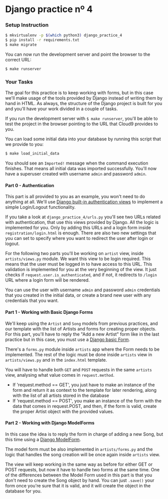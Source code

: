 # Django practice nº 4

### Setup Instruction

```bash
$ mkvirtualenv -p $(which python3) django_practice_4
$ pip install -r requirements.txt
$ make migrate
```

You can now run the development server and point the browser to the correct URL:

```bash
$ make runserver
```


### Your Tasks

The goal for this practice is to keep working with forms, but in this case we'll make usage of the tools provided by Django instead of writing them by hand in HTML. As always, the structure of the Django project is built for you and you'll have your work divided in a couple of tasks.

If you run the development server with `$ make runserver`, you'll be able to test the project in the browser pointing to the URL that Cloud9 provides to you.

You can load some initial data into your database by running this script that we provide to you:

```bash
$ make load_initial_data
```

You should see an `Imported!` message when the command execution finishes. That means all initial data was imported successfully. You'll now have a superuser created with username `admin` and password `admin`.


#### Part 0 - Authentication

This part is all provided to you as an example, you won't need to do anything at all. We'll use [Django built-in authentication views](https://docs.djangoproject.com/en/2.0/topics/auth/default/#module-django.contrib.auth.views) to implement a simple Login/Logout functionality.

If you take a look at `django_practice_4/urls.py` you'll see two URLs related with authentication, that use this views provided by Django. All the logic is implemented for you. Only by adding this URLs and a login form inside `registration/login.html` is enough. There are also two new settings that you can set to specify where you want to redirect the user after login or logout.

For the following two parts you'll be working on `artist` view, inside `artists/views.py` module. We want this view to be login required. This means that the user must be logged in to have access to this URL. This validation is implemented for you at the very beginning of the view. It just checks if `request.user.is_authenticated`, and if not, it redirects to `/login` URL where a login form will be rendered.

You can use the user with username `admin` and password `admin` credentials that you created in the initial data, or create a brand new user with any credentials that you want.


#### Part 1 - Working with Basic Django Forms

We'll keep using the `Artist` and `Song` models from previous practices, and our template with the list of Artists and forms for creating proper objects.
For this part, you'll have to reply the "Add a new Artist" form like in the last practice but in this case, you must use a [Django basic Form](https://docs.djangoproject.com/en/2.0/topics/forms/).

There's a `forms.py` module inside `artists` app where the Form needs to be implemented. The rest of the logic must be done inside `artists` view in `artists/views.py` and in the `index.html` template.

You will have to handle both `GET` and `POST` requests in the same `artists` view, analysing what value comes in `request.method`.
- If 'request.method == GET', you just have to make an instance of the form and return it as context to the template for later rendering, along with the list of all artists stored in the database
- If 'request.method == POST', you make an instance of the form with the data that comes in request.POST, and then, if the form is valid, create the proper Artist object with the provided values.


#### Part 2 - Working with Django ModelForms

In this case the idea is to reply the form in charge of adding a new Song, but this time using a [Django ModelForm](https://docs.djangoproject.com/en/2.0/topics/forms/modelforms/).

The model form must be also implemented in `artists/forms.py` and the logic that handles the song creation will be once again inside `artists` view.

The view will keep working in the same way as before for either GET or POST requests, but now it have to handle two forms at the same time. One of the differences between the Model Form used in this part is that you don't need to create the Song object by hand. You can just `.save()` your form once you're sure that it is valid, and it will create the object in the database for you.
